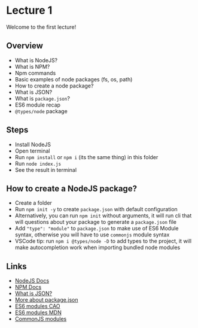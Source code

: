 # Lecture 1
Welcome to the first lecture!
## Overview
- What is NodeJS?
- What is NPM?
- Npm commands
- Basic examples of node packages (fs, os, path)
- How to create a node package?
- What is JSON?
- What is `package.json`?
- ES6 module recap
- `@types/node` package

## Steps
- Install NodeJS
- Open terminal
- Run `npm install` or `npm i` (its the same thing) in this folder
- Run `node index.js` 
- See the result in terminal

## How to create a NodeJS package?
- Create a folder
- Run `npm init -y` to create `package.json` with default configuration
- Alternatively, you can run `npm init` without arguments, it will run cli that will questions about your package to generate a `package.json` file
- Add `"type": "module"` to `package.json` to make use of ES6 Module syntax, otherwise you will have to use `commonjs` module syntax
- VSCode tip: run `npm i @types/node -D` to add types to the project, it will make autocompletion work when importing bundled node modules

## Links
- [NodeJS Docs](https://nodejs.org/docs/latest-v15.x/api/)
- [NPM Docs](https://docs.npmjs.com/)
- [What is JSON?](https://developer.mozilla.org/en-US/docs/Learn/JavaScript/Objects/JSON)
- [More about package.json](https://docs.npmjs.com/cli/v7/configuring-npm/package-json)
- [ES6 modules CAO](https://cao.lt/topic/js1/lesson/YNBPOxEAACQAuy_n)
- [ES6 modules MDN](https://developer.mozilla.org/en-US/docs/Web/JavaScript/Guide/Modules)
- [CommonJS modules](https://nodejs.org/docs/latest/api/modules.html#modules_modules_commonjs_modules)
